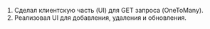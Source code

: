 1. Сделал клиентскую часть (UI) для GET запроса (OneToMany).
2. Реализовал UI для добавления, удаления и обновления.